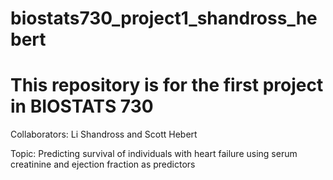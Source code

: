 # biostats730_project1_shandross_hebert

# This repository is for the first project in BIOSTATS 730

Collaborators: Li Shandross and Scott Hebert

Topic: Predicting survival of individuals with heart failure using serum creatinine and ejection fraction as predictors
